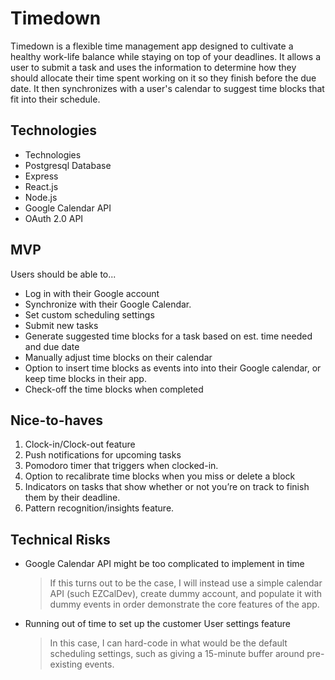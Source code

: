 # Timedown

Timedown is a flexible time management app designed to cultivate a healthy work-life balance while staying on top of your deadlines. It allows a user to submit a task and uses the information to determine how they should allocate their time spent working on it so they finish before the due date. It then synchronizes with a user's calendar to suggest time blocks that fit into their schedule. 

## Technologies
- Technologies
- Postgresql Database
- Express
- React.js
- Node.js
- Google Calendar API
- OAuth 2.0 API

## MVP
Users should be able to...
- Log in with their Google account
- Synchronize with their Google Calendar.
- Set custom scheduling settings
- Submit new tasks
- Generate suggested time blocks for a task based on est. time needed and due date
- Manually adjust time blocks on their calendar
- Option to insert time blocks as events into into their Google calendar, or keep time blocks in their app.
- Check-off the time blocks when completed

## Nice-to-haves
1. Clock-in/Clock-out feature
2. Push notifications for upcoming tasks
3. Pomodoro timer that triggers when clocked-in.
4. Option to recalibrate time blocks when you miss or delete a block
5. Indicators on tasks that show whether or not you’re on track to finish them by their deadline.
6. Pattern recognition/insights feature.

## Technical Risks
- Google Calendar API might be too complicated to implement in time
    > If this turns out to be the case, I will instead use a simple calendar API (such EZCalDev), create dummy account, and populate it with dummy events in order demonstrate the core features of the app.
- Running out of time to set up the customer User settings feature
    > In this case, I can hard-code in what would be the default scheduling settings, such as giving a 15-minute buffer around pre-existing events.
